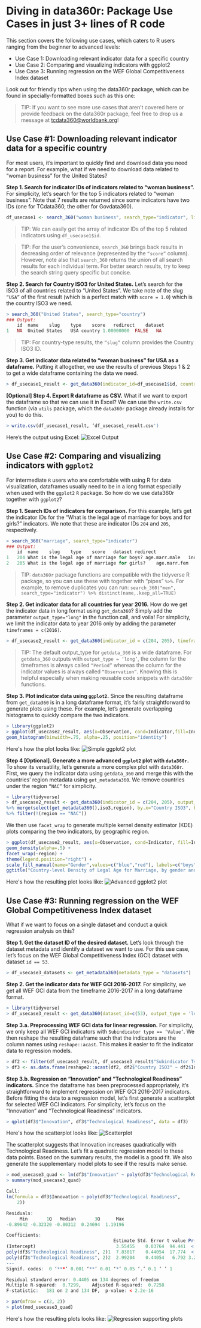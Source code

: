 # Diving in data360r: Package Use Cases in just 3+ lines of R code
This section covers the following use cases, which caters to R users ranging from the beginner to advanced levels:
- Use Case 1: Downloading relevant indicator data for a specific country
- Use Case 2: Comparing and visualizing indicators with ggplot2
- Use Case 3: Running regression on the WEF Global Competitiveness Index dataset

Look out for friendly tips when using the data360r package, which can be found in specially-formatted boxes such as this one:
> TIP: If you want to see more use cases that aren’t covered here or provide feedback on the data360r package, feel free to drop us a message at tcdata360@worldbank.org!

## Use Case #1: Downloading relevant indicator data for a specific country
For most users, it’s important to quickly find and download data you need for a report. For example, what if we need to download data related to “woman business” for the United States?

**Step 1. Search for indicator IDs of indicators related to “woman business”.** For simplicity, let’s search for the top 5 indicators related to “woman business”. Note that 7 results are returned since some indicators have two IDs (one for TCdata360, the other for Govdata360).
```r
df_usecase1 <- search_360("woman business", search_type="indicator", limit_results = 5)
```
> TIP: We can easily get the array of indicator IDs of the top 5 related indicators using `df_usecase1$id`.

> TIP: For the user’s convenience, `search_360` brings back results in decreasing order of relevance (represented by the `“score”` column). However, note also that `search_360` returns the union of all search results for each individual term. For better search results, try to keep the search string query specific but concise.

**Step 2. Search for Country ISO3 for United States.** Let’s search for the ISO3 of all countries related to “United States”. We take note of the slug `“USA”` of the first result (which is a perfect match with `score = 1.0`) which is the country ISO3 we need.
```r
> search_360("United States", search_type="country")
### Output:
	id	name	slug	type	score	redirect	dataset
1	NA	United States	USA	country	1.00000000	FALSE	NA
```

> TIP: For country-type results, the `“slug”` column provides the Country ISO3 ID.

**Step 3. Get indicator data related to “woman business” for USA as a dataframe.** Putting it altogether, we use the results of previous Steps 1 & 2 to get a wide dataframe containing the data we need.
```r
> df_usecase1_result <- get_data360(indicator_id=df_usecase1$id, country_iso3="USA")
```
**[Optional] Step 4. Export R dataframe as CSV.** What if we want to export the dataframe so that we can use it in Excel? We can use the `write.csv` function (via `utils` package, which the `data360r` package already installs for you) to do this.

```r
> write.csv(df_usecase1_result, ‘df_usecase1_result.csv')
```
Here’s the output using Excel:
![Excel Output](https://raw.githubusercontent.com/mrpsonglao/data360r/master/images/figure-1.png)

## Use Case #2: Comparing and visualizing indicators with `ggplot2`
For intermediate `R` users who are comfortable with using R for data visualization, dataframes usually need to be in a long format especially when used with the `ggplot2` `R` package. So how do we use data360r together with `ggplot2`?

**Step 1. Search IDs of indicators for comparison.** For this example, let’s get the indicator IDs for the “What is the legal age of marriage for boys and for girls?” indicators. We note that these are indicator IDs `204` and `205`, respectively.
```r
> search_360("marriage", search_type="indicator")
### Output:
	id	name	slug	type	score	dataset	redirect
1	204	What is the legal age of marriage for boys?	age.marr.male	indicator	0.1111111	Women, Business and the Law	FALSE
2	205	What is the legal age of marriage for girls?	age.marr.fem	indicator	0.1111111	Women, Business and the Law	FALSE
```
> TIP: `data360r` package functions are compatible with the tidyverse R package, so you can use these with together with “pipes” `%>%`. For example, to remove duplicates you can run: `search_360("men", search_type="indicator") %>% distinct(name,.keep_all=TRUE)`

**Step 2. Get indicator data for all countries for year 2016.** How do we get the indicator data in long format using `get_data360`? Simply add the parameter `output_type="long"` in the function call, and voila! For simplicity, we limit the indicator data to year 2016 only by adding the parameter `timeframes = c(2016)`.

```r
> df_usecase2_result <- get_data360(indicator_id = c(204, 205), timeframes = c(2016), output_type = 'long')
```

> TIP: The default output_type for `getdata_360` is a wide dataframe. For `getdata_360` outputs with `output_type = ‘long’`, the column for the timeframes is always called `“Period”` whereas the column for the indicator values is always called `“Observation”`. Knowing this is helpful especially when making reusable code snippets with `data360r` functions.

**Step 3. Plot indicator data using `ggplot2`.** Since the resulting dataframe from `get_data360` is in a long dataframe format, it’s fairly straightforward to generate plots using these. For example, let’s generate overlapping histograms to quickly compare the two indicators.
```r
> library(ggplot2)
> ggplot(df_usecase2_result, aes(x=Observation, cond=Indicator,fill=Indicator)) +
geom_histogram(binwidth=.75, alpha=.25, position="identity")
```

Here's how the plot looks like:
![Simple ggplot2 plot](https://raw.githubusercontent.com/mrpsonglao/data360r/master/images/figure-2.png)

**Step 4 [Optional]. Generate a more advanced `ggplot2` plot with `data360r`.** To show its versatility, let’s generate a more complex plot with `data360r`. First, we query the indicator data using `getdata_360` and merge this with the countries’ region metadata using `get_metadata360`. We remove countries under the region `“NAC”` for simplicity.
```r
> library(tidyverse)
> df_usecase2_result <- get_data360(indicator_id = c(204, 205), output_type = 'long')
%>% merge(select(get_metadata360(),iso3,region), by.x="Country ISO3", by.y="iso3")
%>% filter(!(region == "NAC"))
```
We then use `facet_wrap` to generate multiple kernel density estimator (KDE) plots comparing the two indicators, by geographic region.
```r
> ggplot(df_usecase2_result, aes(x=Observation, cond=Indicator, fill=Indicator)) +
geom_density(alpha=.5) +
facet_wrap(~region) +
theme(legend.position="right") +
scale_fill_manual(name="Gender",values=c("blue","red"), labels=c("boys","girls")) +
ggtitle("Country-level Density of Legal Age for Marriage, by gender and region (WBL 2016)")
```

Here's how the resulting plot looks like:
![Advanced ggplot2 plot](https://raw.githubusercontent.com/mrpsonglao/data360r/master/images/figure-3.png)
 
## Use Case #3: Running regression on the WEF Global Competitiveness Index dataset
What if we want to focus on a single dataset and conduct a quick regression analysis on this?

**Step 1. Get the dataset ID of the desired dataset.** Let’s look through the dataset metadata and identify a dataset we want to use. For this use case, let’s focus on the WEF Global Competitiveness Index (GCI) dataset with dataset `id == 53`.
```r
> df_usecase3_datasets <- get_metadata360(metadata_type = "datasets")
```
**Step 2. Get the indicator data for WEF GCI 2016-2017.** For simplicity, we get all WEF GCI data from the timeframe 2016-2017 in a long dataframe format.
```r
> library(tidyverse)
> df_usecase3_result <- get_data360(dataset_id=c(53), output_type = 'long') %>% filter(Period==c("2016-2017"))
```
**Step 3.a. Preprocessing WEF GCI data for linear regression.** For simplicity, we only keep all WEF GCI indicators with `Subindicator type == ‘Value’`. We then reshape the resulting dataframe such that the indicators are the column names using `reshape::acast`. This makes it easier to fit the indicator data to regression models.
```r
> df2 <- filter(df_usecase3_result, df_usecase3_result$"Subindicator Type" == "Value", !is.na(Observation))
> df3 <- as.data.frame(reshape2::acast(df2, df2$"Country ISO3" ~ df2$Indicator, value.var="Observation"))
```
**Step 3.b. Regression on “Innovation” and “Technological Readiness” indicators.** Since the dataframe has been preprocessed appropriately, it’s straightforward to implement regression on WEF GCI 2016-2017 indicators. Before fitting the data to a regression model, let’s first generate a scatterplot for selected WEF GCI indicators. For simplicity, let’s focus on the “Innovation” and “Technological Readiness” indicators.
```r
> qplot(df3$"Innovation", df3$"Technological Readiness", data = df3)
```

Here's how the scatterplot looks like:
![Scatterplot](https://raw.githubusercontent.com/mrpsonglao/data360r/master/images/figure-4.png)

The scatterplot suggests that Innovation increases quadratically with Technological Readiness. Let’s fit a quadratic regression model to these data points. Based on the summary results, the model is a good fit. We also generate the supplementary model plots to see if the results make sense.
```r
> mod_usecase3_quad <- lm(df3$"Innovation" ~ poly(df3$"Technological Readiness", 2))
> summary(mod_usecase3_quad)

Call:
lm(formula = df3$Innovation ~ poly(df3$"Technological Readiness", 
    2))

Residuals:
     Min       1Q   Median       3Q      Max 
-0.89642 -0.32320 -0.00312  0.24694  1.19196 

Coefficients:
                                        Estimate Std. Error t value Pr(>|t|)    
(Intercept)                              3.55455    0.03764  94.441  < 2e-16 ***
poly(df3$"Technological Readiness", 2)1  7.83017    0.44054  17.774  < 2e-16 ***
poly(df3$"Technological Readiness", 2)2  2.99204    0.44054   6.792 3.29e-10 ***
---
Signif. codes:  0 ‘***’ 0.001 ‘**’ 0.01 ‘*’ 0.05 ‘.’ 0.1 ‘ ’ 1

Residual standard error: 0.4405 on 134 degrees of freedom
Multiple R-squared:  0.7299,	Adjusted R-squared:  0.7258 
F-statistic:   181 on 2 and 134 DF,  p-value: < 2.2e-16

> par(mfrow = c(2, 2))
> plot(mod_usecase3_quad)
```
Here's how the resulting plots looks like:
![Regression supporting plots](https://raw.githubusercontent.com/mrpsonglao/data360r/master/images/figure-5.png)
